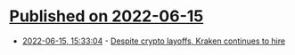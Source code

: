 # [Published on 2022-06-15](index.md)

* [2022-06-15, 15:33:04](https://news.ycombinator.com/item?id=31754536) - [Despite crypto layoffs, Kraken continues to hire](https://blog.kraken.com/post/14372/kraken-announces-global-hiring-push-and-commitment-to-crypto-first-culture/)
